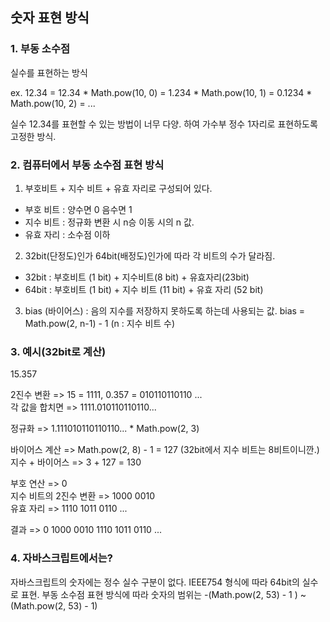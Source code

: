 ## 숫자 표현 방식

### 1. 부동 소수점 
실수를 표현하는 방식

ex. 12.34 = 12.34 * Math.pow(10, 0) = 1.234 * Math.pow(10, 1) = 0.1234 * Math.pow(10, 2) = ...

실수 12.34를 표현할 수 있는 방법이 너무 다양.
하여 가수부 정수 1자리로 표현하도록 고정한 방식.

### 2. 컴퓨터에서 부동 소수점  표현 방식      
 1) 부호비트 + 지수 비트 + 유효 자리로 구성되어 있다.
  - 부호 비트 : 양수면 0 음수면 1
  - 지수 비트 : 정규화 변환 시 n승 이동 시의 n 값.
  - 유효 자리 : 소수점 이하 

 2) 32bit(단정도)인가 64bit(배정도)인가에 따라 각 비트의 수가 달라짐.
  - 32bit : 부호비트 (1 bit) + 지수비트(8 bit) + 유효자리(23bit)
  - 64bit : 부호비트 (1 bit) + 지수 비트 (11 bit) + 유효 자리 (52 bit)
 
 3) bias (바이어스) : 음의 지수를 저장하지 못하도록 하는데 사용되는 값.
   bias = Math.pow(2, n-1) - 1 (n : 지수 비트 수)

### 3. 예시(32bit로 계산)

15.357 

2진수 변환 => 15 = 1111, 0.357 = 010110110110 ...     
각 값을 합치면 => 1111.010110110110...     
    
정규화 => 1.111010110110110... * Math.pow(2, 3)    
    
바이어스 계산 => Math.pow(2, 8) - 1 = 127 (32bit에서 지수 비트는 8비트이니깐.)     
지수 + 바이어스 => 3 + 127 = 130    
   
부호 연산 => 0   
지수 비트의 2진수 변환 => 1000 0010   
유효 자리 => 1110 1011 0110 ...    
    
결과 => 0 1000 0010 1110 1011 0110 ...    

### 4. 자바스크립트에서는?
자바스크립트의 숫자에는 정수 실수 구분이 없다. 
IEEE754 형식에 따라 64bit의 실수로 표현. 
부동 소수점 표현 방식에 따라 숫자의 범위는 -(Math.pow(2, 53) - 1 ) ~ (Math.pow(2, 53) - 1)


